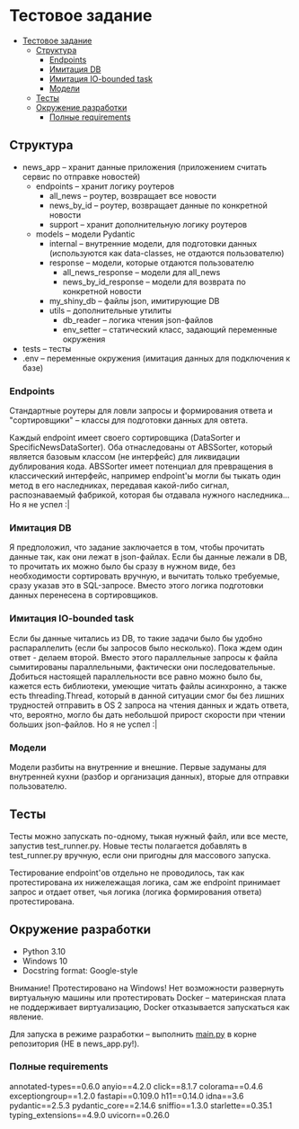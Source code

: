 # Тестовое задание

<!-- TOC -->
* [Тестовое задание](#тестовое-задание)
  * [Структура](#структура)
    * [Endpoints](#endpoints)
    * [Имитация DB](#имитация-db)
    * [Имитация IO-bounded task](#имитация-io-bounded-task)
    * [Модели](#модели)
  * [Тесты](#тесты)
  * [Окружение разработки](#окружение-разработки)
    * [Полные requirements](#полные-requirements)
<!-- TOC -->

## Структура

- news_app – хранит данные приложения (приложением считать сервис по отправке новостей)
  - endpoints – хранит логику роутеров
    - all_news – роутер, возвращает все новости
    - news_by_id – роутер, возвращает данные по конкретной новости
    - support – хранит дополнительную логику роутеров
  - models – модели Pydantic
    - internal – внутренние модели, для подготовки данных (используются как data-classes, не отдаются пользователю)
    - response – модели, которые отдаются пользователю
      - all_news_response – модели для all_news
      - news_by_id_response – модели для возврата по конкретной новости
    - my_shiny_db – файлы json, имитирующие DB
    - utils – дополнительные утилиты
      - db_reader – логика чтения json-файлов
      - env_setter – статический класс, задающий переменные окружения
- tests – тесты
- .env – переменные окружения (имитация данных для подключения к базе)

### Endpoints

Стандартные роутеры для ловли запросы и формирования ответа и "сортировщики" – классы для подготовки данных для овтета.

Каждый endpoint имеет своего сортировщика (DataSorter и SpecificNewsDataSorter). Оба отнаследованы от ABSSorter, который
является базовым классом (не интерфейс) для ликвидации дублирования кода. ABSSorter имеет потенциал для превращения
в классический интерфейс, например endpoint'ы могли бы тыкать один метод в его наследниках, передавая какой-либо
сигнал, распознаваемый фабрикой, которая бы отдавала нужного наследника... Но я не успел :|

### Имитация DB

Я предположил, что задание заключается в том, чтобы прочитать данные так, как они лежат в json-файлах. Если бы данные
лежали в DB, то прочитать их можно было бы сразу в нужном виде, без необходимости сортировать вручную, и вычитать
только требуемые, сразу указав это в SQL-запросе. Вместо этого логика подготовки данных перенесена в сортировщиков.

### Имитация IO-bounded task

Если бы данные читались из DB, то такие задачи было бы удобно распараллелить (если бы запросов было несколько). Пока 
ждем один ответ - делаем второй. Вместо этого параллельные запросы к файла сымитированы параллельными, фактически
они последовательные. Добиться настоящей параллельности все равно можно было бы, кажется есть библиотеки, умеющие 
читать файлы асинхронно, а также есть threading.Thread, который в данной ситуации смог бы без лишних трудностей
отправить в OS 2 запроса на чтения данных и ждать ответа, что, вероятно, могло бы дать небольшой прирост скорости
при чтении больших json-файлов. Но я не успел :|

### Модели

Модели разбиты на внутренние и внешние. Первые задуманы для внутренней кухни (разбор и организация данных), вторые
для отправки пользователю.

## Тесты

Тесты можно запускать по-одному, тыкая нужный файл, или все месте, запустив test_runner.py. Новые тесты полагается
добавлять в test_runner.py вручную, если они пригодны для массового запуска.

Тестирование endpoint'ов отдельно не проводилось, так как протестирована их нижележащая логика, сам же endpoint
принимает запрос и отдает ответ, чья логика (логика формирования ответа) протестирована.

## Окружение разработки

- Python 3.10
- Windows 10
- Docstring format: Google-style

Внимание! Протестировано на Windows! Нет возможности развернуть виртуальную машины или протестировать Docker – 
материнская плата не поддерживает виртуализацию, Docker отказывается запускаться как явление.

Для запуска в режиме разработки – выполнить [main.py](main.py) в корне репозитория (НЕ в news_app.py!).

### Полные requirements

annotated-types==0.6.0
anyio==4.2.0
click==8.1.7
colorama==0.4.6
exceptiongroup==1.2.0
fastapi==0.109.0
h11==0.14.0
idna==3.6
pydantic==2.5.3
pydantic_core==2.14.6
sniffio==1.3.0
starlette==0.35.1
typing_extensions==4.9.0
uvicorn==0.26.0
